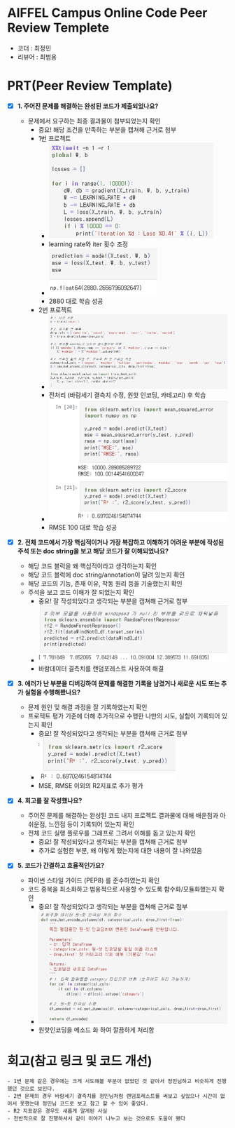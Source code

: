 # AIFFEL Campus Online Code Peer Review Templete
- 코더 : 최정민
- 리뷰어 : 최범용


# PRT(Peer Review Template)
- [x]  **1. 주어진 문제를 해결하는 완성된 코드가 제출되었나요?**
    - 문제에서 요구하는 최종 결과물이 첨부되었는지 확인
        - 중요! 해당 조건을 만족하는 부분을 캡쳐해 근거로 첨부
        - 1번 프로젝트
            - ![diabetes01](./diabetes01.png)
            - learning rate와 iter 횟수 조정
            - ![diabetes02](./diabetes02.png)
            - 2880 대로 학습 성공
        - 2번 프로젝트
            - ![bike01](./bike01.png)
            - 전처리 (바람세기 결측치 수정, 원핫 인코딩, 카테고리) 후 학습
            - ![bike02](./bike02.png)
            - RMSE 100 대로 학습 성공

    
- [x]  **2. 전체 코드에서 가장 핵심적이거나 가장 복잡하고 이해하기 어려운 부분에 작성된 
주석 또는 doc string을 보고 해당 코드가 잘 이해되었나요?**
    - 해당 코드 블럭을 왜 핵심적이라고 생각하는지 확인
    - 해당 코드 블럭에 doc string/annotation이 달려 있는지 확인
    - 해당 코드의 기능, 존재 이유, 작동 원리 등을 기술했는지 확인
    - 주석을 보고 코드 이해가 잘 되었는지 확인
        - 중요! 잘 작성되었다고 생각되는 부분을 캡쳐해 근거로 첨부
        - ![bike04](./bike04.png)
        - 바람데이터 결측치를 랜덤포레스트 사용하여 해결
        
- [x]  **3. 에러가 난 부분을 디버깅하여 문제를 해결한 기록을 남겼거나
새로운 시도 또는 추가 실험을 수행해봤나요?**
    - 문제 원인 및 해결 과정을 잘 기록하였는지 확인
    - 프로젝트 평가 기준에 더해 추가적으로 수행한 나만의 시도, 
    실험이 기록되어 있는지 확인
        - 중요! 잘 작성되었다고 생각되는 부분을 캡쳐해 근거로 첨부
        - ![bike05](./bike05.png)
        - MSE, RMSE 이외의 R2지표로 추가 평가
        
- [x]  **4. 회고를 잘 작성했나요?**
    - 주어진 문제를 해결하는 완성된 코드 내지 프로젝트 결과물에 대해
    배운점과 아쉬운점, 느낀점 등이 기록되어 있는지 확인
    - 전체 코드 실행 플로우를 그래프로 그려서 이해를 돕고 있는지 확인
        - 중요! 잘 작성되었다고 생각되는 부분을 캡쳐해 근거로 첨부
        - 추가로 실험한 부분, 왜 이렇게 했는지에 대한 내용이 잘 나와있음
        
- [x]  **5. 코드가 간결하고 효율적인가요?**
    - 파이썬 스타일 가이드 (PEP8) 를 준수하였는지 확인
    - 코드 중복을 최소화하고 범용적으로 사용할 수 있도록 함수화/모듈화했는지 확인
        - 중요! 잘 작성되었다고 생각되는 부분을 캡쳐해 근거로 첨부
        - ![bike03](./bike03.png)
        - 원핫인코딩을 메소드 화 하여 깔끔하게 처리함


# 회고(참고 링크 및 코드 개선)

    - 1번 문제 같은 경우에는 크게 시도해볼 부분이 없었던 것 같아서 정민님하고 비슷하게 진행했던 것으로 보인다.
    - 2번 문제의 경우 바람세기 결측치를 정민님처럼 랜덤포레스트를 써보고 싶었으나 시간이 없어서 못했는데 정민님 코드로 보고 참고 할 수 있어 좋았다.
    - R2 지표같은 경우도 새롭게 알게된 사실
    - 전반적으로 잘 진행하셔서 같이 이야기 나누고 보는 것으로도 도움이 됐다